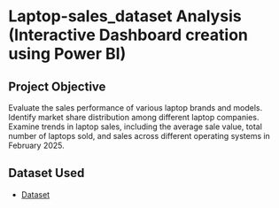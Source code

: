# Laptop-sales_dataset Analysis (Interactive Dashboard creation using Power BI)
## Project Objective
Evaluate the sales performance of various laptop brands and models. Identify market share distribution among different laptop companies. Examine trends in laptop sales, including the average sale value, total number of laptops sold, and sales across different operating systems in February 2025.

## Dataset Used
- <a href ="https://github.com/EboseAbhu1/Laptop-sales_dataset/blob/main/Laptop_Data.xlsx">Dataset</a>
